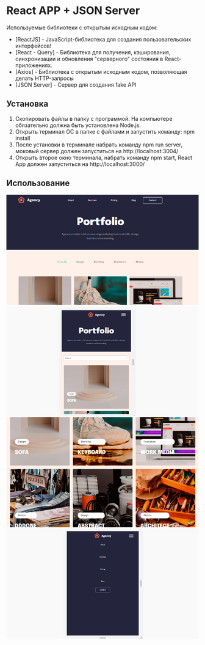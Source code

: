 # React APP + JSON Server

Используемые библиотеки с открытым исходным кодом:

- [ReactJS] - JavaScript-библиотека для создания пользовательских интерфейсов!
- [React - Query] - Библиотека для получения, кэширования, синхронизации и обновления "серверного" состояния в React-приложениях.
- [Axios] - Библиотека с открытым исходным кодом, позволяющая делать HTTP-запросы
- [JSON Server] - Сервер для создания fake API

## Установка

1. Скопировать файлы в папку с программой. На компьютере обязательно должна быть установлена Node.js.
2. Открыть терминал ОС в папке с файлами и запустить команду: npm install
3. После установки в терминале набрать команду npm run server, моковый сервер должен запуститься на http://localhost:3004/
4. Открыть второе окно терминала, набрать команду npm start, React App должен запуститься на http://localhost:3000/

## Использование

![screen1](1.jpg)
![screen2](2.jpg)
![screen3](3.jpg)
![screen4](4.jpg)
